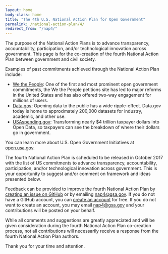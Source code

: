 ```yaml
---
layout: home
body-class: home
title: "The 4th U.S. National Action Plan for Open Government"
permalink: /national-action-plan/4/
redirect_from: "/nap4/"
---
```


The purpose of the National Action Plans is to advance transparency, accountability, participation, and/or technological innovation across government. This page is for the co-creation of the fourth National Action Plan between government and civil society. 

Examples of past commitments achieved through the National Action Plan include:

* [We the People](https://petitions.whitehouse.gov): One of the first and most prominent open government commitments, the We the People petitions site has led to major reforms in the United States and has also offered two-way engagement for millions of users.
* [Data.gov](https://www.data.gov): Opening data to the public has a wide ripple-effect. Data.gov today is home to approximately 200,000 datasets for industry, academic, and other use.
* [USAspending.gov](https://beta.usaspending.gov): Transforming nearly $4 trillion taxpayer dollars into Open Data, so taxpayers can see the breakdown of where their dollars go in government.

You can learn more about U.S. Open Government Initiatives at [open.usa.gov](https://open.usa.gov).

The fourth National Action Plan is scheduled to be released in October 2017 with the list of US commitments to advance transparency, accountability, participation, and/or technological innovation across government. This is your opportunity to suggest and/or comment on framework and ideas presented below. 

Feedback can be provided to improve the fourth National Action Plan by [creating an issue on GitHub](https://github.com/GSA/participate-nap4/issues) or by emailing [nap4@gsa.gov](mailto:nap4@gsa.gov). If you do not have a GitHub account, you can [create an account](https://github.com/join) for free. If you do not want to create an account, you may email [nap4@gsa.gov](mailto:nap4@gsa.gov) and your contributions will be posted on your behalf.

While all comments and suggestions are greatly appreciated and will be given consideration during the fourth National Action Plan co-creation process, not all contributions will necessarily receive a response from the fourth National Action Plan authors.

Thank you for your time and attention.
